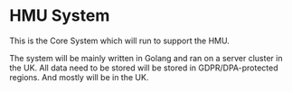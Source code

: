 # HMU System

This is the Core System which will run to support
the HMU.

The system will be mainly written in Golang and
ran on a server cluster in the UK. All data need
to be stored will be stored in GDPR/DPA-protected
regions. And mostly will be in the UK.

